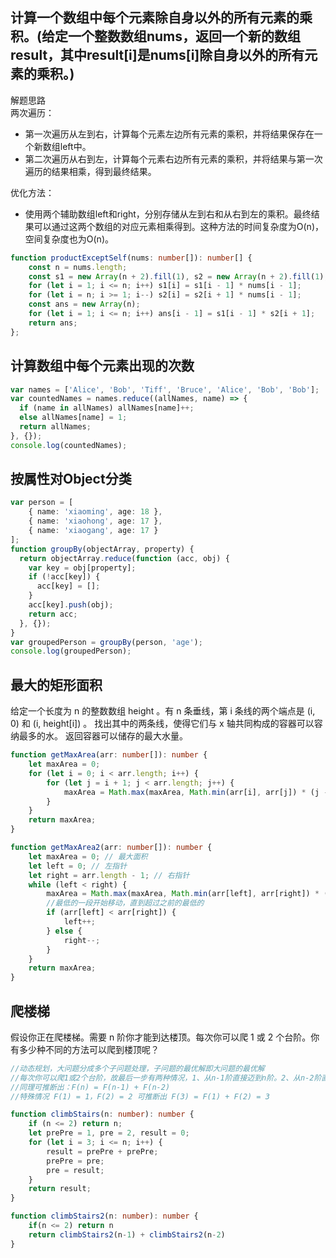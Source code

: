 ## 计算一个数组中每个元素除自身以外的所有元素的乘积。(给定一个整数数组nums，返回一个新的数组result，其中result[i]是nums[i]除自身以外的所有元素的乘积。)
解题思路  
‌两次遍历‌：
- 第一次遍历从左到右，计算每个元素左边所有元素的乘积，并将结果保存在一个新数组left中。
- 第二次遍历从右到左，计算每个元素右边所有元素的乘积，并将结果与第一次遍历的结果相乘，得到最终结果。

‌优化方法‌：
- 使用两个辅助数组left和right，分别存储从左到右和从右到左的乘积。最终结果可以通过这两个数组的对应元素相乘得到。这种方法的时间复杂度为O(n)，空间复杂度也为O(n)。

```ts
function productExceptSelf(nums: number[]): number[] {
    const n = nums.length;
    const s1 = new Array(n + 2).fill(1), s2 = new Array(n + 2).fill(1);
    for (let i = 1; i <= n; i++) s1[i] = s1[i - 1] * nums[i - 1];
    for (let i = n; i >= 1; i--) s2[i] = s2[i + 1] * nums[i - 1];
    const ans = new Array(n);
    for (let i = 1; i <= n; i++) ans[i - 1] = s1[i - 1] * s2[i + 1];
    return ans;
};
```

## 计算数组中每个元素出现的次数

```ts
var names = ['Alice', 'Bob', 'Tiff', 'Bruce', 'Alice', 'Bob', 'Bob'];
var countedNames = names.reduce((allNames, name) => {
  if (name in allNames) allNames[name]++;
  else allNames[name] = 1;
  return allNames;
}, {});
console.log(countedNames);
```

## 按属性对Object分类

```ts
var person = [
    { name: 'xiaoming', age: 18 },
    { name: 'xiaohong', age: 17 },
    { name: 'xiaogang', age: 17 }
];
function groupBy(objectArray, property) {
  return objectArray.reduce(function (acc, obj) {
    var key = obj[property];
    if (!acc[key]) {
      acc[key] = [];
    }
    acc[key].push(obj);
    return acc;
  }, {});
}
var groupedPerson = groupBy(person, 'age');
console.log(groupedPerson);
```

## 最大的矩形面积

给定一个长度为 n 的整数数组 height 。有 n 条垂线，第 i 条线的两个端点是 (i, 0) 和 (i, height[i]) 。
找出其中的两条线，使得它们与 x 轴共同构成的容器可以容纳最多的水。
返回容器可以储存的最大水量。

```ts
function getMaxArea(arr: number[]): number {
    let maxArea = 0;
    for (let i = 0; i < arr.length; i++) {
        for (let j = i + 1; j < arr.length; j++) {
            maxArea = Math.max(maxArea, Math.min(arr[i], arr[j]) * (j - i));
        }
    }
    return maxArea;
}

function getMaxArea2(arr: number[]): number {
    let maxArea = 0; // 最大面积
    let left = 0; // 左指针
    let right = arr.length - 1; // 右指针
    while (left < right) {
        maxArea = Math.max(maxArea, Math.min(arr[left], arr[right]) * (right - left));
        //最低的一段开始移动，直到超过之前的最低的
        if (arr[left] < arr[right]) {
            left++;
        } else {
            right--;
        }
    }
    return maxArea;
}
```

## 爬楼梯

假设你正在爬楼梯。需要 n 阶你才能到达楼顶。每次你可以爬 1 或 2 个台阶。你有多少种不同的方法可以爬到楼顶呢？
```ts
//动态规划，大问题分成多个子问题处理，子问题的最优解即大问题的最优解
//每次你可以爬1或2个台阶，故最后一步有两种情况，1、从n-1阶直接迈到n阶。2、从n-2阶直接迈到n阶。
//同理可推断出：F(n) = F(n-1) + F(n-2)
//特殊情况 F(1) = 1，F(2) = 2 可推断出 F(3) = F(1) + F(2) = 3

function climbStairs(n: number): number {
    if (n <= 2) return n;
    let prePre = 1, pre = 2, result = 0;
    for (let i = 3; i <= n; i++) {
        result = prePre + prePre;
        prePre = pre;
        pre = result;
    }
    return result;
}

function climbStairs2(n: number): number {
    if(n <= 2) return n
    return climbStairs2(n-1) + climbStairs2(n-2)
}
```
